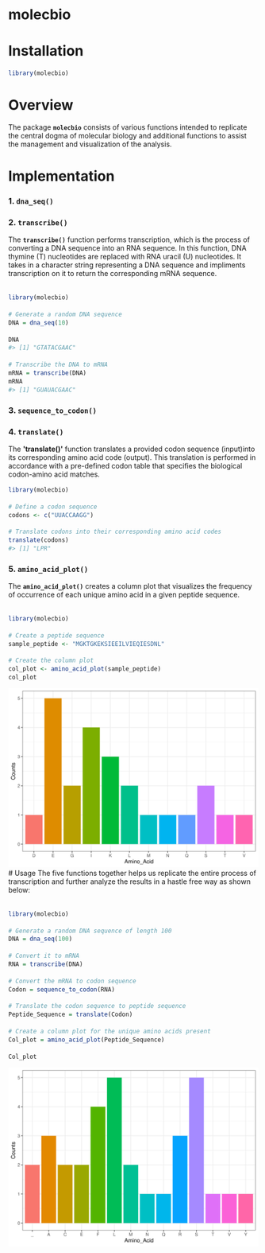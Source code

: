 molecbio
================

# Installation

``` r
library(molecbio)
```

# Overview

The package **`molecbio`** consists of various functions intended to
replicate the central dogma of molecular biology and additional
functions to assist the management and visualization of the analysis.

# Implementation

### 1. **`dna_seq()`**

### 2. **`transcribe()`**

The **`transcribe()`** function performs transcription, which is the
process of converting a DNA sequence into an RNA sequence. In this
function, DNA thymine (T) nucleotides are replaced with RNA uracil (U)
nucleotides. It takes in a character string representing a DNA sequence
and impliments transcription on it to return the corresponding mRNA
sequence.

``` r

library(molecbio)

# Generate a random DNA sequence
DNA = dna_seq(10)

DNA
#> [1] "GTATACGAAC"

# Transcribe the DNA to mRNA
mRNA = transcribe(DNA)
mRNA
#> [1] "GUAUACGAAC"
```

### 3. **`sequence_to_codon()`**

### 4. **`translate()`**
The **'translate()'** function translates a provided codon sequence 
(input)into its corresponding amino acid code (output). This translation is performed 
in accordance with a pre-defined codon table that specifies the 
biological codon-amino acid matches.

``` r
library(molecbio)

# Define a codon sequence
codons <- c("UUACCAAGG")

# Translate codons into their corresponding amino acid codes
translate(codons)
#> [1] "LPR"

```

### 5. **`amino_acid_plot()`**

The **`amino_acid_plot()`** creates a column plot that visualizes the
frequency of occurrence of each unique amino acid in a given peptide
sequence.

``` r

library(molecbio)

# Create a peptide sequence
sample_peptide <- "MGKTGKEKSIEEILVIEQIESDNL"

# Create the column plot
col_plot <- amino_acid_plot(sample_peptide)
col_plot
```

![](README_files/figure-gfm/unnamed-chunk-3-1.svg)<!-- --> \# Usage The
five functions together helps us replicate the entire process of
transcription and further analyze the results in a hastle free way as
shown below:

``` r

library(molecbio)

# Generate a random DNA sequence of length 100
DNA = dna_seq(100)

# Convert it to mRNA
RNA = transcribe(DNA)

# Convert the mRNA to codon sequence
Codon = sequence_to_codon(RNA)

# Translate the codon sequence to peptide sequence
Peptide_Sequence = translate(Codon)

# Create a column plot for the unique amino acids present
Col_plot = amino_acid_plot(Peptide_Sequence)

Col_plot
```

![](README_files/figure-gfm/unnamed-chunk-4-1.svg)<!-- -->

